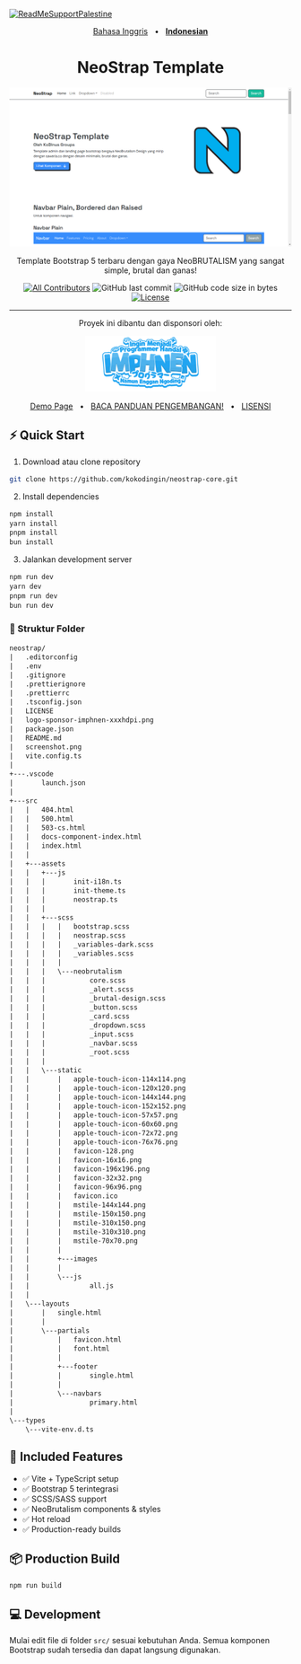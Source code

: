 [![ReadMeSupportPalestine](https://raw.githubusercontent.com/Safouene1/support-palestine-banner/master/banner-project.svg)](https://github.com/Safouene1/support-palestine-banner/Markdown-pages/Support.md)

<div align="center" style="margin-bottom: 1rem">
  <a href="./README.md">Bahasa Inggris</a>
  <span style="margin-left: .5rem;margin-right: .5rem">•</span>
  <a href="./README-id.md"><strong>Indonesian</strong></a>
</div>

<h1 align="center">NeoStrap Template</h1>

![Screenshot](./screenshot.png)

<p align="center">Template Bootstrap 5 terbaru dengan gaya NeoBRUTALISM yang sangat simple, brutal dan ganas!</p>


<div align="center">

  [![All Contributors](https://img.shields.io/github/contributors/kokodingin/neostrap-core)](https://github.com/kokodingin/neostrap-core/graphs/contributors)
  ![GitHub last commit](https://img.shields.io/github/last-commit/kokodingin/neostrap-core.svg)
  ![GitHub code size in bytes](https://img.shields.io/github/languages/code-size/kokodingin/neostrap-core)
  [![License](https://img.shields.io/github/license/kokodingin/neostrap-core.svg)](LICENSE)
  
  <hr />

  <p>Proyek ini dibantu dan disponsori oleh:</p>

  <div style="text-align: center">
    <a href="https://www.facebook.com/groups/programmerhandal/">
      <img src="./logo-sponsor-imphnen-xxxhdpi.png" height="100px" />
    </a>
  </div>

  <p align="center">
    <a href="http://neostrap.kokodingin.id">Demo Page</a>
    <span style="margin-left: .5rem;margin-right: .5rem">•</span>
    <a href="./CONTRIBUTE.md">BACA PANDUAN PENGEMBANGAN!</a>
    <span style="margin-left: .5rem;margin-right: .5rem">•</span>
    <a href="./LICENSE">LISENSI</a>
  </p>
</div>

## ⚡ Quick Start

1. Download atau clone repository
```bash
git clone https://github.com/kokodingin/neostrap-core.git
```

2. Install dependencies
```bash
npm install
yarn install
pnpm install
bun install
```

3. Jalankan development server
```bash
npm run dev
yarn dev
pnpm run dev
bun run dev
```

### 📁 Struktur Folder
```
neostrap/
|   .editorconfig
|   .env
|   .gitignore
|   .prettierignore
|   .prettierrc
|   .tsconfig.json
|   LICENSE
|   logo-sponsor-imphnen-xxxhdpi.png
|   package.json
|   README.md
|   screenshot.png
|   vite.config.ts
|
+---.vscode
|       launch.json
|
+---src
|   |   404.html
|   |   500.html
|   |   503-cs.html
|   |   docs-component-index.html
|   |   index.html
|   |
|   +---assets
|   |   +---js
|   |   |       init-i18n.ts
|   |   |       init-theme.ts
|   |   |       neostrap.ts
|   |   |
|   |   +---scss
|   |   |   |   bootstrap.scss
|   |   |   |   neostrap.scss
|   |   |   |   _variables-dark.scss
|   |   |   |   _variables.scss
|   |   |   |
|   |   |   \---neobrutalism
|   |   |           core.scss
|   |   |           _alert.scss
|   |   |           _brutal-design.scss
|   |   |           _button.scss
|   |   |           _card.scss
|   |   |           _dropdown.scss
|   |   |           _input.scss
|   |   |           _navbar.scss
|   |   |           _root.scss
|   |   |
|   |   \---static
|   |       |   apple-touch-icon-114x114.png
|   |       |   apple-touch-icon-120x120.png
|   |       |   apple-touch-icon-144x144.png
|   |       |   apple-touch-icon-152x152.png
|   |       |   apple-touch-icon-57x57.png
|   |       |   apple-touch-icon-60x60.png
|   |       |   apple-touch-icon-72x72.png
|   |       |   apple-touch-icon-76x76.png
|   |       |   favicon-128.png
|   |       |   favicon-16x16.png
|   |       |   favicon-196x196.png
|   |       |   favicon-32x32.png
|   |       |   favicon-96x96.png
|   |       |   favicon.ico
|   |       |   mstile-144x144.png
|   |       |   mstile-150x150.png
|   |       |   mstile-310x150.png
|   |       |   mstile-310x310.png
|   |       |   mstile-70x70.png
|   |       |
|   |       +---images
|   |       |
|   |       \---js
|   |               all.js
|   |
|   \---layouts
|       |   single.html
|       |
|       \---partials
|           |   favicon.html
|           |   font.html
|           |
|           +---footer
|           |       single.html
|           |
|           \---navbars
|                   primary.html
|
\---types
    \---vite-env.d.ts
```

## 📁 Included Features
- ✅ Vite + TypeScript setup
- ✅ Bootstrap 5 terintegrasi
- ✅ SCSS/SASS support
- ✅ NeoBrutalism components & styles
- ✅ Hot reload
- ✅ Production-ready builds

## 📦 Production Build
```bash
npm run build
```

## 💻 Development
Mulai edit file di folder `src/` sesuai kebutuhan Anda. Semua komponen Bootstrap sudah tersedia dan dapat langsung digunakan.